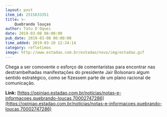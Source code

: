 ```yaml
---
layout: post
item_id: 2515633351
title: >-
    Quebrando louças
author: Tatu D'Oquei
date: 2019-03-08 06:00:00
pub_date: 2019-03-08 06:00:00
time_added: 2019-03-10 12:24:14
category: refletimos
image: http://www.estadao.com.br/estadao/novo/img/estadao.gif
---
```


Chega a ser comovente o esforço de comentaristas para encontrar nas destrambelhadas manifestações do presidente Jair Bolsonaro algum sentido estratégico, como se fizessem parte de um plano racional de comunicação.

**Link:** [https://opiniao.estadao.com.br/noticias/notas-e-informacoes,quebrando-loucas,70002747286](https://opiniao.estadao.com.br/noticias/notas-e-informacoes,quebrando-loucas,70002747286)

